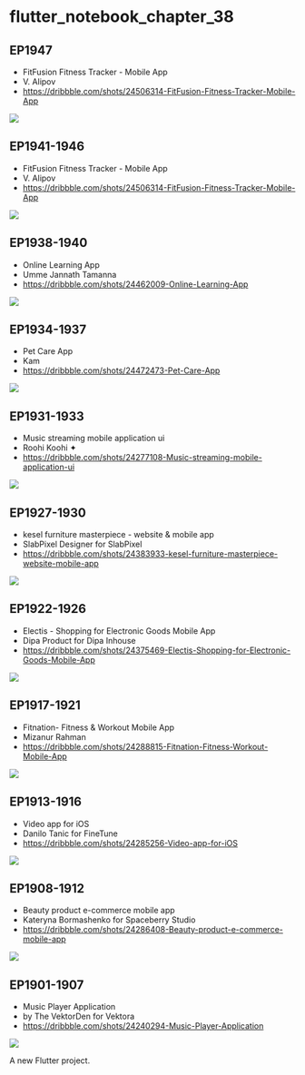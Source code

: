 # flutter_notebook_chapter_38

## EP1947

- FitFusion Fitness Tracker - Mobile App
- V. Alipov
- https://dribbble.com/shots/24506314-FitFusion-Fitness-Tracker-Mobile-App

<img src="https://cdn.dribbble.com/userupload/15553450/file/original-80024845071a568fe3550f64019c1aec.png?resize=1905x1429"/>


## EP1941-1946

- FitFusion Fitness Tracker - Mobile App
- V. Alipov
- https://dribbble.com/shots/24506314-FitFusion-Fitness-Tracker-Mobile-App

<img src="https://cdn.dribbble.com/userupload/15553450/file/original-80024845071a568fe3550f64019c1aec.png?resize=1905x1429"/>


## EP1938-1940

- Online Learning App
- Umme Jannath Tamanna
- https://dribbble.com/shots/24462009-Online-Learning-App

<img src="https://cdn.dribbble.com/userupload/15423622/file/original-ad5f0c1e72ac1d02b38697206e48fed9.png?resize=1400x1050"/>

## EP1934-1937

- Pet Care App
- Kam
- https://dribbble.com/shots/24472473-Pet-Care-App

<img src="https://cdn.dribbble.com/userupload/15454485/file/original-3b9a7d7ebbe9b6c7ec7812de7d6918f4.png?resize=1600x1600"/>

## EP1931-1933

- Music streaming mobile application ui
- Roohi Koohi ✦
- https://dribbble.com/shots/24277108-Music-streaming-mobile-application-ui

<img src="https://cdn.dribbble.com/userupload/14881954/file/original-051e19d16c48e8cdf92993218ca7d4da.png?resize=1905x1429"/>


## EP1927-1930

- kesel furniture masterpiece - website & mobile app
- SlabPixel Designer for SlabPixel
- https://dribbble.com/shots/24383933-kesel-furniture-masterpiece-website-mobile-app

<img src="https://cdn.dribbble.com/userupload/15192466/file/original-d71b17072c947a47857bdf3e560c5314.png?resize=1905x1431"/>


## EP1922-1926

- Electis - Shopping for Electronic Goods Mobile App
- Dipa Product for Dipa Inhouse
- https://dribbble.com/shots/24375469-Electis-Shopping-for-Electronic-Goods-Mobile-App

<img src="https://cdn.dribbble.com/userupload/15168902/file/original-3682a43f9f0a287aba7459fba6e1cf80.jpg?resize=1600x1200"/>


## EP1917-1921

- Fitnation- Fitness & Workout Mobile App
- Mizanur Rahman
- https://dribbble.com/shots/24288815-Fitnation-Fitness-Workout-Mobile-App

<img src="https://cdn.dribbble.com/userupload/14917864/file/original-94b17165f1451da77b31ee8c9625997c.jpg?resize=1600x1200"/>

## EP1913-1916

- Video app for iOS
- Danilo Tanic for FineTune
- https://dribbble.com/shots/24285256-Video-app-for-iOS

<img src="https://cdn.dribbble.com/userupload/14906886/file/original-9b5ab8583f1e8a6c15de6336e2d472b5.png?resize=1600x1199"/>

## EP1908-1912

- Beauty product e-commerce mobile app
- Kateryna Bormashenko for Spaceberry Studio
- https://dribbble.com/shots/24286408-Beauty-product-e-commerce-mobile-app

<img src="https://cdn.dribbble.com/userupload/14910440/file/original-e491d9559621ccaa1ac293acdbf11071.png?resize=1905x1429"/>

## EP1901-1907

- Music Player Application
- by The VektorDen for Vektora
- https://dribbble.com/shots/24240294-Music-Player-Application

<img src="https://cdn.dribbble.com/userupload/14775943/file/original-0bf98749dc2ef0a1e75bb86f77c84e3e.png?resize=1600x1200"/>

A new Flutter project.
